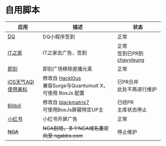 # 自用脚本

|应用|描述|状态|
|---|---|---|
|[DQ](https://github.com/chouchoui/QuanX/tree/master/Scripts/dq)|DQ小程序签到|正常|
|[IT之家](https://github.com/chouchoui/QuanX/tree/master/Scripts/ithome)|IT之家去广告，签到|正常<br/>签到已PR到 [chavyleung](https://github.com/chavyleung/scripts/tree/master/ithome)|
|[即刻](https://github.com/chouchoui/QuanX/tree/master/Scripts/jike)|即刻广场移除直播元素|正常|
|[iOS天气AQI使用美标](https://github.com/chouchoui/QuanX/tree/master/Scripts/iOS_Weather_AQI_Standard)|修改自 [Hackl0us](https://github.com/Hackl0us/SS-Rule-Snippet/blob/master/Scripts/Surge/iOS_Weather_AQI_Standard.js)<br />兼容Surge与Quantumult X，可使用 BoxJs 配置|已PR合并<br />此处不再进行维护|
|[Bilibili](https://github.com/blackmatrix7/ios_rule_script/tree/master/script/bilibili)|修改自 [blackmatrix7](https://github.com/blackmatrix7/ios_rule_script/tree/master/script/bilibili)<br/>可使用BoxJs屏蔽特定UP主|已经PR<br/>主库状态停止|
|[小红书](https://github.com/chouchoui/QuanX/tree/master/Scripts/xiaohongshu)|小红书开屏广告|正常|
|[~~NGA~~](https://github.com/chouchoui/QuanX/tree/master/Scripts/nga)|~~NGA刮墙，多个NGA域名重定向至 ngabbs.com~~|停止维护|

